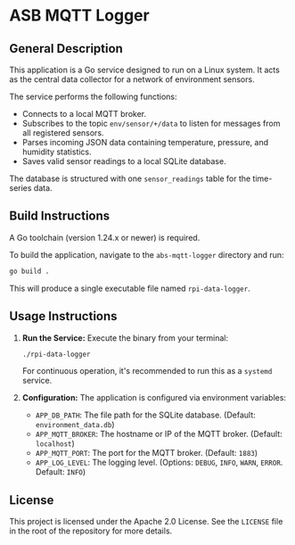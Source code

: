 # ASB MQTT Logger

## General Description

This application is a Go service designed to run on a Linux system.
It acts as the central data collector for a network of environment sensors.

The service performs the following functions:

- Connects to a local MQTT broker.
- Subscribes to the topic `env/sensor/+/data` to listen for messages from all registered sensors.
- Parses incoming JSON data containing temperature, pressure, and humidity statistics.
- Saves valid sensor readings to a local SQLite database.

The database is structured with one `sensor_readings` table for the time-series data.

## Build Instructions

A Go toolchain (version 1.24.x or newer) is required.

To build the application, navigate to the `abs-mqtt-logger` directory and run:

```bash
go build .
```

This will produce a single executable file named `rpi-data-logger`.

## Usage Instructions

1. **Run the Service:**
   Execute the binary from your terminal:

   ```bash
   ./rpi-data-logger
   ```

   For continuous operation, it's recommended to run this as a `systemd` service.

1. **Configuration:**
   The application is configured via environment variables:

   - `APP_DB_PATH`: The file path for the SQLite database. (Default: `environment_data.db`)
   - `APP_MQTT_BROKER`: The hostname or IP of the MQTT broker. (Default: `localhost`)
   - `APP_MQTT_PORT`: The port for the MQTT broker. (Default: `1883`)
   - `APP_LOG_LEVEL`: The logging level. (Options: `DEBUG`, `INFO`, `WARN`, `ERROR`. Default: `INFO`)

## License

This project is licensed under the Apache 2.0 License. See the `LICENSE` file in the root of the repository for more details.
